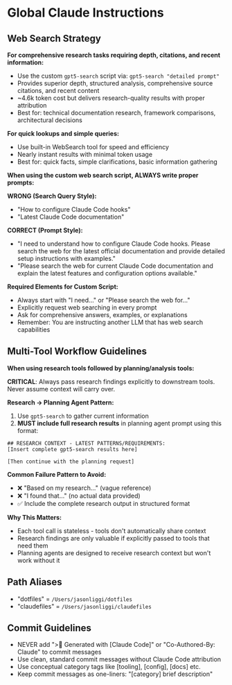 # Global Claude Instructions

## Web Search Strategy
**For comprehensive research tasks requiring depth, citations, and recent information:**
- Use the custom `gpt5-search` script via: `gpt5-search "detailed prompt"`
- Provides superior depth, structured analysis, comprehensive source citations, and recent content
- ~4.6k token cost but delivers research-quality results with proper attribution
- Best for: technical documentation research, framework comparisons, architectural decisions

**For quick lookups and simple queries:**
- Use built-in WebSearch tool for speed and efficiency
- Nearly instant results with minimal token usage
- Best for: quick facts, simple clarifications, basic information gathering

**When using the custom web search script, ALWAYS write proper prompts:**

**WRONG (Search Query Style):**
- "How to configure Claude Code hooks"
- "Latest Claude Code documentation" 

**CORRECT (Prompt Style):**
- "I need to understand how to configure Claude Code hooks. Please search the web for the latest official documentation and provide detailed setup instructions with examples."
- "Please search the web for current Claude Code documentation and explain the latest features and configuration options available."

**Required Elements for Custom Script:**
- Always start with "I need..." or "Please search the web for..."
- Explicitly request web searching in every prompt
- Ask for comprehensive answers, examples, or explanations
- Remember: You are instructing another LLM that has web search capabilities

## Multi-Tool Workflow Guidelines
**When using research tools followed by planning/analysis tools:**

**CRITICAL**: Always pass research findings explicitly to downstream tools. Never assume context will carry over.

**Research → Planning Agent Pattern:**
1. Use `gpt5-search` to gather current information
2. **MUST include full research results** in planning agent prompt using this format:
```
## RESEARCH CONTEXT - LATEST PATTERNS/REQUIREMENTS:
[Insert complete gpt5-search results here]

[Then continue with the planning request]
```

**Common Failure Pattern to Avoid:**
- ❌ "Based on my research..." (vague reference)
- ❌ "I found that..." (no actual data provided)
- ✅ Include the complete research output in structured format

**Why This Matters:**
- Each tool call is stateless - tools don't automatically share context
- Research findings are only valuable if explicitly passed to tools that need them
- Planning agents are designed to receive research context but won't work without it

## Path Aliases
- "dotfiles" = `/Users/jasonliggi/dotfiles`
- "claudefiles" = `/Users/jasonliggi/claudefiles`

## Commit Guidelines
- NEVER add "> Generated with [Claude Code]" or "Co-Authored-By: Claude" to commit messages
- Use clean, standard commit messages without Claude Code attribution
- Use conceptual category tags like [tooling], [config], [docs] etc.
- Keep commit messages as one-liners: "[category] brief description"